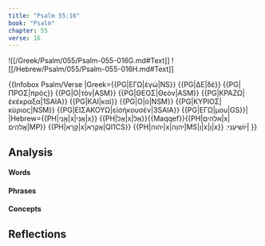 ```yaml
---
title: "Psalm 55:16"
book: "Psalm"
chapter: 55
verse: 16
---
```

![[/Greek/Psalm/055/Psalm-055-016G.md#Text]]
![[/Hebrew/Psalm/055/Psalm-055-016H.md#Text]]

{{Infobox Psalm/Verse 
|Greek={{PG|ΕΓΩ|ἐγὼ|NS}} {{PG|ΔΕ|δὲ}} {{PG|ΠΡΟΣ|πρὸς}} {{PG|Ο|τὸν|ASM}} {{PG|ΘΕΟΣ|Θεὸν|ASM}} {{PG|ΚΡΑΖΩ|ἐκέκραξα|1SAIA}} {{PG|ΚΑΙ|καὶ}} {{PG|Ο|ὁ|NSM}} {{PG|ΚΥΡΙΟΣ|κύριος|NSM}} {{PG|ΕΙΣΑΚΟΥΩ|εἰσήκουσέν|3SAIA}} {{PG|ΕΓΩ|μου|GS}}|
|Hebrew={{PH|אֲנִי|x|אֲנִי|x}} {{PH|אֶל|x|אֶל}}{{Maqqef}}{{PH|אלהים|x|אֱלֹהִים|MP}} {{PH|קָרָא|x|אֶקְרָא|QI1CS}} {{PH|יהוה|x|יהוָה|MS|וְ|x|וַ|x}}
יוֹשִׁיעֵנִי
׃|
}}

## Analysis

#### Words

#### Phrases

#### Concepts

## Reflections
